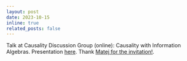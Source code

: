 ```yaml
---
layout: post
date: 2023-10-15
inline: true
related_posts: false
---
```

Talk at Causality Discussion Group (online): Causality with Information Algebras. 
				Presentation <a href="presentation_causality_group_20231011.pdf">here</a>.
				Thank <a href="https://www.matej-zecevic.de/"> Matej for the invitation!</a>.